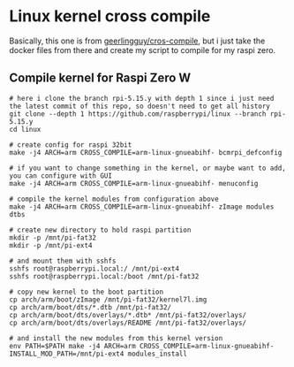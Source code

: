 # Linux kernel cross compile
Basically, this one is from [geerlingguy/cros-compile](https://github.com/geerlingguy/raspberry-pi-pcie-devices/tree/master/extras/cross-compile), but i just take the docker files from there and create my script to compile for my raspi zero.


## Compile kernel for Raspi Zero W
```shell
# here i clone the branch rpi-5.15.y with depth 1 since i just need the latest commit of this repo, so doesn't need to get all history
git clone --depth 1 https://github.com/raspberrypi/linux --branch rpi-5.15.y
cd linux

# create config for raspi 32bit
make -j4 ARCH=arm CROSS_COMPILE=arm-linux-gnueabihf- bcmrpi_defconfig

# if you want to change something in the kernel, or maybe want to add, you can configure with GUI
make -j4 ARCH=arm CROSS_COMPILE=arm-linux-gnueabihf- menuconfig

# compile the kernel modules from configuration above
make -j4 ARCH=arm CROSS_COMPILE=arm-linux-gnueabihf- zImage modules dtbs

# create new directory to hold raspi partition
mkdir -p /mnt/pi-fat32
mkdir -p /mnt/pi-ext4

# and mount them with sshfs
sshfs root@raspberrypi.local:/ /mnt/pi-ext4
sshfs root@raspberrypi.local:/boot /mnt/pi-fat32

# copy new kernel to the boot partition
cp arch/arm/boot/zImage /mnt/pi-fat32/kernel7l.img
cp arch/arm/boot/dts/*.dtb /mnt/pi-fat32/
cp arch/arm/boot/dts/overlays/*.dtb* /mnt/pi-fat32/overlays/
cp arch/arm/boot/dts/overlays/README /mnt/pi-fat32/overlays/

# and install the new modules from this kernel version
env PATH=$PATH make -j4 ARCH=arm CROSS_COMPILE=arm-linux-gnueabihf- INSTALL_MOD_PATH=/mnt/pi-ext4 modules_install
```
